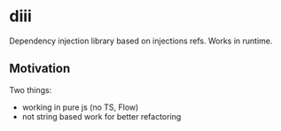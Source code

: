 # diii
Dependency injection library based on injections refs. 
Works in runtime. 

## Motivation
Two things:
- working in pure js (no TS, Flow)
- not string based work for better refactoring

